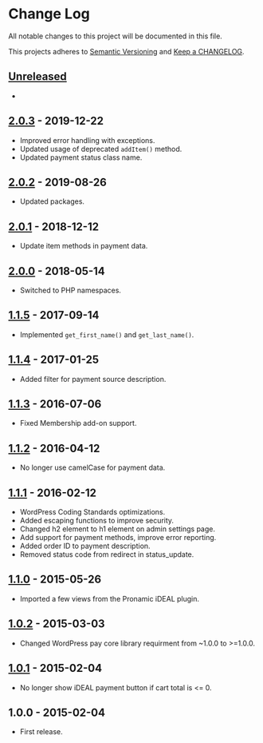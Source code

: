 # Change Log

All notable changes to this project will be documented in this file.

This projects adheres to [Semantic Versioning](http://semver.org/) and [Keep a CHANGELOG](http://keepachangelog.com/).

## [Unreleased][unreleased]
-

## [2.0.3] - 2019-12-22
- Improved error handling with exceptions.
- Updated usage of deprecated `addItem()` method.
- Updated payment status class name.

## [2.0.2] - 2019-08-26
- Updated packages.

## [2.0.1] - 2018-12-12
- Update item methods in payment data.

## [2.0.0] - 2018-05-14
- Switched to PHP namespaces.

## [1.1.5] - 2017-09-14
- Implemented `get_first_name()` and `get_last_name()`.

## [1.1.4] - 2017-01-25
- Added filter for payment source description.

## [1.1.3] - 2016-07-06
- Fixed Membership add-on support.

## [1.1.2] - 2016-04-12
- No longer use camelCase for payment data.

## [1.1.1] - 2016-02-12
- WordPress Coding Standards optimizations.
- Added escaping functions to improve security.
- Changed h2 element to h1 element on admin settings page.
- Add support for payment methods, improve error reporting.
- Added order ID to payment description.
- Removed status code from redirect in status_update.

## [1.1.0] - 2015-05-26
- Imported a few views from the Pronamic iDEAL plugin.

## [1.0.2] - 2015-03-03
- Changed WordPress pay core library requirment from ~1.0.0 to >=1.0.0.

## [1.0.1] - 2015-02-04
- No longer show iDEAL payment button if cart total is <= 0.

## 1.0.0 - 2015-02-04
- First release.

[unreleased]: https://github.com/wp-pay-extensions/ithemes-exchange/compare/2.0.3...HEAD
[2.0.3]: https://github.com/wp-pay-extensions/ithemes-exchange/compare/2.0.2...2.0.3
[2.0.2]: https://github.com/wp-pay-extensions/ithemes-exchange/compare/2.0.1...2.0.2
[2.0.1]: https://github.com/wp-pay-extensions/ithemes-exchange/compare/2.0.0...2.0.1
[2.0.0]: https://github.com/wp-pay-extensions/ithemes-exchange/compare/1.1.5...2.0.0
[1.1.5]: https://github.com/wp-pay-extensions/ithemes-exchange/compare/1.1.4...1.1.5
[1.1.4]: https://github.com/wp-pay-extensions/ithemes-exchange/compare/1.1.3...1.1.4
[1.1.3]: https://github.com/wp-pay-extensions/ithemes-exchange/compare/1.1.2...1.1.3
[1.1.2]: https://github.com/wp-pay-extensions/ithemes-exchange/compare/1.1.1...1.1.2
[1.1.1]: https://github.com/wp-pay-extensions/ithemes-exchange/compare/1.1.0...1.1.1
[1.1.0]: https://github.com/wp-pay-extensions/ithemes-exchange/compare/1.0.2...1.1.0
[1.0.2]: https://github.com/wp-pay-extensions/ithemes-exchange/compare/1.0.0...1.0.2
[1.0.1]: https://github.com/wp-pay-extensions/ithemes-exchange/compare/1.0.0...1.0.1
